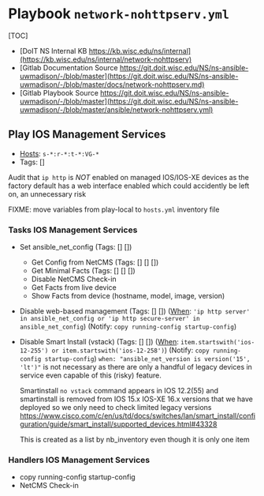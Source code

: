 
# Playbook `network-nohttpserv.yml`

[TOC]

- [DoIT NS Internal KB https://kb.wisc.edu/ns/internal](https://kb.wisc.edu/ns/internal/network-nohttpserv)
- [Gitlab Documentation Source https://git.doit.wisc.edu/NS/ns-ansible-uwmadison/-/blob/master](https://git.doit.wisc.edu/NS/ns-ansible-uwmadison/-/blob/master/docs/network-nohttpserv.md)
- [Gitlab Playbook Source https://git.doit.wisc.edu/NS/ns-ansible-uwmadison/-/blob/master](https://git.doit.wisc.edu/NS/ns-ansible-uwmadison/-/blob/master/ansible/network-nohttpserv.yml)


## Play IOS Management Services

- [Hosts](https://docs.ansible.com/ansible/latest/inventory_guide/intro_patterns.html): `s-*:r-*:t-*:VG-*`
- Tags: []

Audit that `ip http` is *NOT* enabled on managed IOS/IOS-XE devices
as the factory default has a web interface enabled which could accidently
be left on, an unnecessary risk

FIXME: move variables from play-local to `hosts.yml` inventory file


### Tasks IOS Management Services

- Set ansible_net_config (Tags: [] [])
  - Get Config from NetCMS (Tags: [] [] [])
  - Get Minimal Facts (Tags: [] [] [])
  - Disable NetCMS Check-in
  - Get Facts from live device
  - Show Facts from device (hostname, model, image, version)
- Disable web-based management (Tags: [] []) ([When](https://docs.ansible.com/ansible/latest/playbook_guide/playbooks_conditionals.html): `'ip http server' in ansible_net_config or 'ip http secure-server' in ansible_net_config`) (Notify: `copy running-config startup-config`)
- Disable Smart Install (vstack) (Tags: [] []) ([When](https://docs.ansible.com/ansible/latest/playbook_guide/playbooks_conditionals.html): `item.startswith('ios-12-255') or item.startswith('ios-12-258')`) (Notify: `copy running-config startup-config`) `when: "ansible_net_version is version('15', 'lt')"` is not necessary as
  there are only a handful of legacy devices in service even capable of this (risky) feature.
  
  Smartinstall `no vstack` command appears in IOS 12.2(55)
  and smartinstall is removed from IOS 15.x IOS-XE 16.x versions
  that we have deployed so we only need to check limited legacy versions
  https://www.cisco.com/c/en/us/td/docs/switches/lan/smart_install/configuration/guide/smart_install/supported_devices.html#43328
  
  This is created as a list by nb_inventory even though it is only one item
  

### Handlers IOS Management Services

- copy running-config startup-config 
- NetCMS Check-in 
